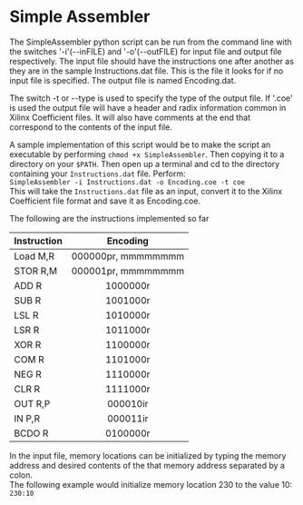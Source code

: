 Simple Assembler
=================

The SimpleAssembler python script can be run from the command line with the switches '-i'(--inFILE) and '-o'(--outFILE) for input file and output file respectively. The input file should have the instructions one after another as they are in the sample Instructions.dat file. This is the file it looks for if no input file is specified. The output file is named Encoding.dat. 

The switch -t or --type is used to specify the type of the output file. If '.coe' is used the output file will have a header and radix information common in Xilinx Coefficient files. It will also have comments at the end that correspond to the contents of the input file.

A sample implementation of this script would be to make the script an executable by performing `chmod +x SimpleAssembler`. Then copying it to a directory on your `$PATH`. Then open up a terminal and cd to the directory containing your `Instructions.dat` file. Perform:  
`SimpleAssembler -i Instructions.dat -o Encoding.coe -t coe`  
This will take the `Instructions.dat` file as an input, convert it to the Xilinx Coefficient file format and save it as Encoding.coe.

The following are the instructions implemented so far

|Instruction | Encoding          |
|------------|:-----------------:|
|Load M,R 	 |000000pr, mmmmmmmm |
|STOR R,M 	 |000001pr, mmmmmmmm |
|ADD R 		 |1000000r           |  
|SUB R 		 |1001000r           | 
|LSL R 		 |1010000r           |  
|LSR R 		 |1011000r           |  
|XOR R 		 |1100000r           | 
|COM R 		 |1101000r           | 
|NEG R 		 |1110000r           |  
|CLR R 		 |1111000r           | 
|OUT R,P 	 |000010ir           | 
|IN P,R 	 |000011ir           | 
|BCDO R      |0100000r           | 


In the input file, memory locations can be initialized by typing the memory address and desired contents of the that memory address separated by a colon.  
The following example would initialize memory location 230 to the value 10:  
`230:10`

